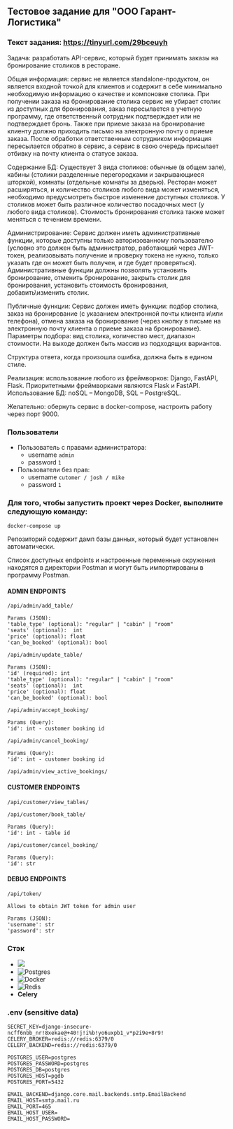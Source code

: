 ## Тестовое задание для "ООО Гарант-Логистика"

### Текст задания: https://tinyurl.com/29bceuyh

Задача: разработать API-сервис, который будет принимать заказы на бронирование столиков в ресторане.   

Общая информация: сервис не является standalone-продуктом, он является входной точкой для клиентов и содержит в себе минимально необходимую информацию о качестве и компоновке столика. При получении заказа на бронирование столика сервис не убирает столик из доступных для бронирования, заказ пересылается в учетную программу, где ответственный сотрудник подтверждает или не подтверждает бронь. Также при приеме заказа на бронирование клиенту должно приходить письмо на электронную почту о приеме заказа. После обработки ответственным сотрудником информация пересылается обратно в сервис, а сервис в свою очередь присылает отбивку на почту клиента о статусе заказа.   

Содержание БД: Существует 3 вида столиков: обычные (в общем зале), кабины (столики разделенные перегородками и закрывающиеся шторкой),  комнаты (отдельные комнаты за дверью). Ресторан может расширяться, и количество столиков любого вида может изменяться, необходимо предусмотреть быстрое изменение доступных столиков. У столиков может быть различное количество посадочных мест (у любого вида столиков). Стоимость бронирования столика также может меняться с течением времени.   

Администрирование: Сервис должен иметь административные функции, которые доступны только авторизованному пользователю (условно это должен быть администратор, работающий через JWT-токен, реализовывать получение и проверку токена не нужно, только указать где он может быть получен, и где будет проверяться).  Административные функции должны позволять установить бронирование, отменить бронирование, закрыть столик для бронирования, установить стоимость бронирования, добавить\изменить столик.  

Публичные функции: Сервис должен иметь функции: подбор столика, заказ на бронирование (с указанием электронной почты клиента и\или телефона), отмена заказа на бронирование (через кнопку в письме на электронную почту клиента о приеме заказа на бронирование). Параметры подбора: вид столика, количество мест, диапазон стоимости. На выходе должен быть массив из подходящих вариантов.   

Структура ответа, когда произошла ошибка, должна быть в едином стиле.  

Реализация: использование любого из фреймворков: Django, FastAPI, Flask. Приоритетными фреймворками являются Flask и FastAPI. Использование БД: noSQL – MongoDB, SQL – PostgreSQL.  

Желательно: обернуть сервис в docker-compose, настроить работу через порт 9000.  


### Пользователи
 - Пользователь с правами администратора: 
     - username `admin`
     - password `1` 
 - Пользователи без прав:
     - username `cutomer / josh / mike `
     - password `1` 

### Для того, чтобы запустить проект через Docker, выполните следующую команду:
```
docker-compose up
```

Репозиторий содержит дамп базы данных, который будет установлен автоматически.  

Список доступных endpoints и настроенные переменные окружения 
находятся в директории Postman и могут быть импортированы в программу Postman.

#### ADMIN ENDPOINTS
```
/api/admin/add_table/

Params (JSON):
'table_type' (optional): "regular" | "cabin" | "room"
'seats' (optional):  int
'price' (optional): float
'can_be_booked' (optional): bool

```
```
/api/admin/update_table/

Params (JSON):
'id' (required): int
'table_type' (optional): "regular" | "cabin" | "room"
'seats' (optional):  int
'price' (optional): float
'can_be_booked' (optional): bool
```
```
/api/admin/accept_booking/

Params (Query):
'id': int - customer booking id
```
```
/api/admin/cancel_booking/

Params (Query):
'id': int - customer booking id
```
```
/api/admin/view_active_bookings/
```

#### CUSTOMER ENDPOINTS

```
/api/customer/view_tables/
```
```
/api/customer/book_table/

Params (Query):
'id': int - table id
```
```
/api/customer/cancel_booking/

Params (Query):
'id': str
```

#### DEBUG ENDPOINTS

```
/api/token/

Allows to obtain JWT token for admin user

Params (JSON):
'username': str 
'password': str
```

### Стэк
 - [![](https://www.djangoproject.com/m/img/badges/djangomade124x25.gif)]()
 - ![Postgres](https://img.shields.io/badge/postgres-%23316192.svg?style=for-the-badge&logo=postgresql&logoColor=white)
 - ![Docker](https://img.shields.io/badge/docker-%230db7ed.svg?style=for-the-badge&logo=docker&logoColor=white)
 - ![Redis](https://img.shields.io/badge/redis-%23DD0031.svg?style=for-the-badge&logo=redis&logoColor=white)
 - **Celery**
 
### .env (sensitive data)
```
SECRET_KEY=django-insecure-ncff6nbb_nr!8xekae@+40!j!i%b!yo6uxpb1_v*p2i9e+8r9!
CELERY_BROKER=redis://redis:6379/0
CELERY_BACKEND=redis://redis:6379/0

POSTGRES_USER=postgres
POSTGRES_PASSWORD=postgres
POSTGRES_DB=postgres
POSTGRES_HOST=pgdb
POSTGRES_PORT=5432

EMAIL_BACKEND=django.core.mail.backends.smtp.EmailBackend
EMAIL_HOST=smtp.mail.ru
EMAIL_PORT=465
EMAIL_HOST_USER=
EMAIL_HOST_PASSWORD=
```
